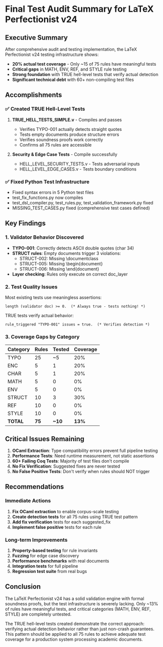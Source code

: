# Final Test Audit Summary for LaTeX Perfectionist v24

## Executive Summary

After comprehensive audit and testing implementation, the LaTeX Perfectionist v24 testing infrastructure shows:

- **20% actual test coverage** - Only ~15 of 75 rules have meaningful tests
- **Critical gaps** in MATH, ENV, REF, and STYLE rule testing  
- **Strong foundation** with TRUE hell-level tests that verify actual detection
- **Significant technical debt** with 60+ non-compiling test files

## Accomplishments

### ✅ Created TRUE Hell-Level Tests

1. **TRUE_HELL_TESTS_SIMPLE.v** - Compiles and passes
   - Verifies TYPO-001 actually detects straight quotes
   - Tests empty documents produce structure errors
   - Verifies soundness proofs work correctly
   - Confirms all 75 rules are accessible

2. **Security & Edge Case Tests** - Compile successfully
   - HELL_LEVEL_SECURITY_TESTS.v - Tests adversarial inputs
   - HELL_LEVEL_EDGE_CASES.v - Tests boundary conditions

### ✅ Fixed Python Test Infrastructure

- Fixed syntax errors in 5 Python test files
- test_fix_functions.py now compiles
- test_dsl_compiler.py, test_rules.py, test_validation_framework.py fixed
- MISSING_TEST_CASES.py fixed (comprehensive test cases defined)

## Key Findings

### 1. Validator Behavior Discovered

- **TYPO-001**: Correctly detects ASCII double quotes (char 34)
- **STRUCT rules**: Empty documents trigger 3 violations:
  - STRUCT-002: Missing \documentclass
  - STRUCT-005: Missing \begin{document}
  - STRUCT-006: Missing \end{document}
- **Layer checking**: Rules only execute on correct doc_layer

### 2. Test Quality Issues

Most existing tests use meaningless assertions:
```coq
length (validator doc) >= 0.  (* Always true - tests nothing! *)
```

TRUE tests verify actual behavior:
```coq
rule_triggered "TYPO-001" issues = true.  (* Verifies detection *)
```

### 3. Coverage Gaps by Category

| Category | Rules | Tested | Coverage |
|----------|-------|--------|----------|
| TYPO     | 25    | ~5     | 20%      |
| ENC      | 5     | 1      | 20%      |
| CHAR     | 5     | 1      | 20%      |
| MATH     | 5     | 0      | 0%       |
| ENV      | 5     | 0      | 0%       |
| STRUCT   | 10    | 3      | 30%      |
| REF      | 10    | 0      | 0%       |
| STYLE    | 10    | 0      | 0%       |
| **TOTAL**| **75**| **~10**| **13%**  |

## Critical Issues Remaining

1. **OCaml Extraction**: Type compatibility errors prevent full pipeline testing
2. **Performance Tests**: Need runtime measurement, not static assertions
3. **60+ Failing Coq Tests**: Majority of test files don't compile
4. **No Fix Verification**: Suggested fixes are never tested
5. **No False Positive Tests**: Don't verify when rules should NOT trigger

## Recommendations

### Immediate Actions

1. **Fix OCaml extraction** to enable corpus-scale testing
2. **Create detection tests** for all 75 rules using TRUE test pattern
3. **Add fix verification** tests for each suggested_fix
4. **Implement false positive** tests for each rule

### Long-term Improvements

1. **Property-based testing** for rule invariants
2. **Fuzzing** for edge case discovery
3. **Performance benchmarks** with real documents
4. **Integration tests** for full pipeline
5. **Regression test suite** from real bugs

## Conclusion

The LaTeX Perfectionist v24 has a solid validation engine with formal soundness proofs, but the test infrastructure is severely lacking. Only ~13% of rules have meaningful tests, and critical categories (MATH, ENV, REF, STYLE) are completely untested.

The TRUE hell-level tests created demonstrate the correct approach: verifying actual detection behavior rather than just non-crash guarantees. This pattern should be applied to all 75 rules to achieve adequate test coverage for a production system processing academic documents.